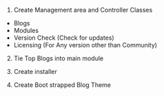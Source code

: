 1. Create Management area and Controller Classes
  - Blogs
  - Modules
  - Version Check (Check for updates)
  - Licensing (For Any version other than Community)
 
2. Tie Top Blogs into main module

3. Create installer

5. Create Boot strapped Blog Theme
